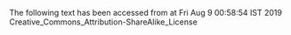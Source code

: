 The following text has been accessed from at Fri Aug 9 00:58:54 IST 2019
Creative_Commons_Attribution-ShareAlike_License
